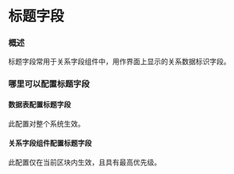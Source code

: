 # 标题字段

### 概述

标题字段常用于关系字段组件中，用作界面上显示的关系数据标识字段。

### 哪里可以配置标题字段

#### 数据表配置标题字段
此配置对整个系统生效。

#### 关系字段组件配置标题字段
此配置仅在当前区块内生效，且具有最高优先级。